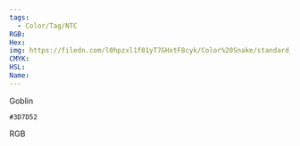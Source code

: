```yaml
---
tags:
  - Color/Tag/NTC
RGB:
Hex:
img: https://filedn.com/l0hpzxl1f01yT7GHxtF8cyk/Color%20Snake/standard_csv_to_svg/3D7D52.svg
CMYK:
HSL:
Name:
---
```

Goblin
```palette
#3D7D52
```
RGB
